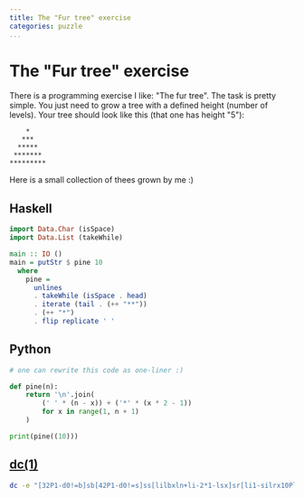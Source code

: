 ```yaml
---
title: The "Fur tree" exercise
categories: puzzle
...
```


# The "Fur tree" exercise

There is a programming exercise I like: "The fur tree". The task is pretty simple. You just need to grow a tree with a defined height (number of levels). Your tree should look like this (that one has height "5"):

```text
    *
   ***
  *****
 *******
*********
```

Here is a small collection of thees grown by me :)

## Haskell

```haskell
import Data.Char (isSpace)
import Data.List (takeWhile)

main :: IO ()
main = putStr $ pine 10
  where
    pine =
      unlines
      . takeWhile (isSpace . head)
      . iterate (tail . (++ "**"))
      . (++ "*")
      . flip replicate ' '
```


## Python

```python
# one can rewrite this code as one-liner :)

def pine(n):
    return '\n'.join(
        (' ' * (n - x)) + ('*' * (x * 2 - 1))
        for x in range(1, n + 1)
    )

print(pine((10)))
```


## [dc(1)](https://www.gnu.org/software/bc/manual/dc-1.05/)

```sh
dc -e "[32P1-d0!=b]sb[42P1-d0!=s]ss[lilbxln+li-2*1-lsx]sr[li1-silrx10Pli1!=m]sm 10 1+snlnsilmx"
```